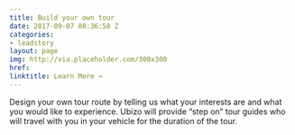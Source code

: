 ```yaml
---
title: Build your own tour
date: 2017-09-07 08:36:58 Z
categories:
- leadstory
layout: page
img: http://via.placeholder.com/300x300
href: 
linktitle: Learn More →
---
```


Design your own tour route by telling us what your interests are and what you would like to experience. Ubizo will provide “step on” tour guides who will travel with you in your vehicle for the duration of the tour.
